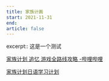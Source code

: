 ```yaml
---
title: 家族计画
start: 2021-11-31
end: 
article: false
---
```


excerpt:: 这是一个测试

[家族计划 追忆 游戏全路线攻略 -哔哩哔哩](https://www.bilibili.com/read/cv17029050?from=search)

[家族计划日语学习计划](家族计划日语学习计划)